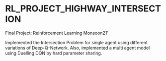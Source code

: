 # RL_PROJECT_HIGHWAY_INTERSECTION
Final Project: Reinforcement Learning Monsoon21'

Implemented the Intersection Problem for single agent using different variations of Deep-Q-Network. Also, implemented a multi agent model using Duelling DQN by hard parameter sharing. 
